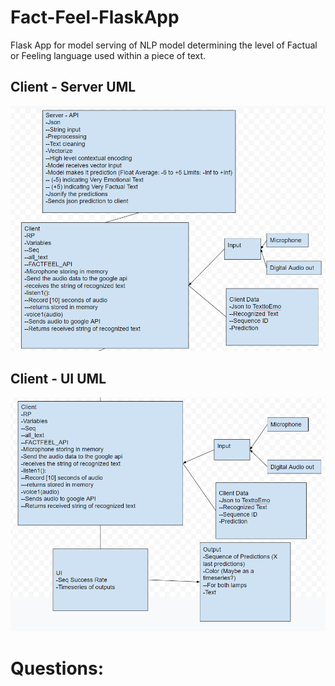# Fact-Feel-FlaskApp
Flask App for model serving of NLP model determining the level of Factual or Feeling language used within a piece of text.

## Client - Server UML
![](Client-API.png)

## Client - UI UML
![](Client-UI.png)

# Questions:


